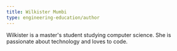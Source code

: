 ```yaml
---
title: Wilkister Mumbi
type: engineering-education/author
---
```

Wilkister is a master's student studying computer science. She is passionate about technology and loves to code.
